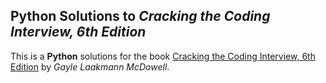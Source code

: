 Python Solutions to *Cracking the Coding Interview, 6th Edition*
----------------------------------------------------------------
This is a **Python** solutions for the book [Cracking the Coding Interview, 6th Edition](https://www.careercup.com/book) by *Gayle Laakmann McDowell*.
